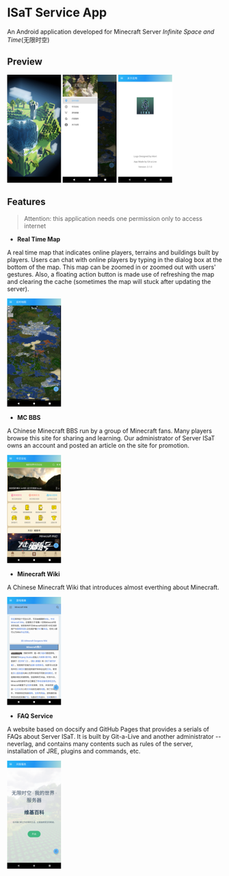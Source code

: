 # ISaT Service App

An Android application developed for Minecraft Server *Infinite Space and Time*(无限时空)

## Preview

<img src="readme/Screenshot_1608354539.png" width=25%> <img src="readme/Screenshot_1608354641.png" width=25%> <img src="readme/Screenshot_1608354792.png" width=25%>

## Features

>Attention: this application needs one permission only to access internet

+ **Real Time Map**

A real time map that indicates online players, terrains and buildings built by players. Users can chat with online players by typing in the dialog box at the bottom of the map. This map can be zoomed in or zoomed out with users' gestures. Also, a floating action button is made use of refreshing the map and clearing the cache (sometimes the map will stuck after updating the server).

<img src="readme/Screenshot_1608354633.png" width=25%>

+ **MC BBS**

A Chinese Minecraft BBS run by a group of Minecraft fans. Many players browse this site for sharing and learning. Our administrator of Server ISaT owns an account and posted an article on the site for promotion.

<img src="readme/Screenshot_1608354668.png" width=25%>

+ **Minecraft Wiki**

A Chinese Minecraft Wiki that introduces almost everthing about Minecraft. 

<img src="readme/Screenshot_1608354699.png" width=25%>

+ **FAQ Service**

A website based on docsify and GitHub Pages that provides a serials of FAQs about Server ISaT. It is built by Git-a-Live and another administrator -- neverlag, and contains many contents such as rules of the server, installation of JRE, plugins and commands, etc.

<img src="readme/Screenshot_1608354805.png" width=25%>
